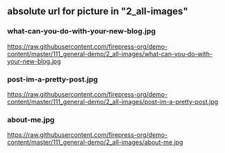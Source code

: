 ## absolute url for picture in "2_all-images"

### what-can-you-do-with-your-new-blog.jpg
https://raw.githubusercontent.com/firepress-org/demo-content/master/111_general-demo/2_all-images/what-can-you-do-with-your-new-blog.jpg

### post-im-a-pretty-post.jpg
https://raw.githubusercontent.com/firepress-org/demo-content/master/111_general-demo/2_all-images/post-im-a-pretty-post.jpg

### about-me.jpg
https://raw.githubusercontent.com/firepress-org/demo-content/master/111_general-demo/2_all-images/about-me.jpg
